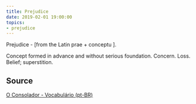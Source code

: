 ```yaml
---
title: Prejudice
date: 2019-02-01 19:00:00
topics:
- prejudice 
---
```


Prejudice - [from the Latin prae + conceptu ]. 

Concept formed in advance and without serious foundation. 
Concern. Loss. Belief; superstition.

## Source
[O Consolador - Vocabulário (pt-BR)](http://www.oconsolador.com.br/linkfixo/vocabulario/principal.html)

